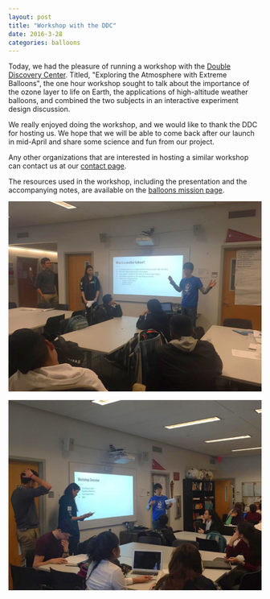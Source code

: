 ```yaml
---
layout: post
title: "Workshop with the DDC"
date: 2016-3-28
categories: balloons
---
```


Today, we had the pleasure of running a workshop with the [Double Discovery Center](https://ddc.college.columbia.edu). Titled, "Exploring the Atmosphere with Extreme Balloons", the one hour workshop sought to talk about the importance of the ozone layer to life on Earth, the applications of high-altitude weather balloons, and combined the two subjects in an interactive experiment design discussion.

We really enjoyed doing the workshop, and we would like to thank the DDC for hosting us. We hope that we will be able to come back after our launch in mid-April and share some science and fun from our project.

Any other organizations that are interested in hosting a similar workshop can contact us at our [contact page](http://columbiaspace.org/contact/).

The resources used in the workshop, including the presentation and the accompanying notes, are available on the [balloons mission page](http://columbiaspace.org/mission-balloons/).

<p align="center">
	<img src="/assets/media/img/posts/ddc1.jpg" />
</p>

<p align="center">
	<img src="/assets/media/img/posts/ddc2.jpg" />
</p>